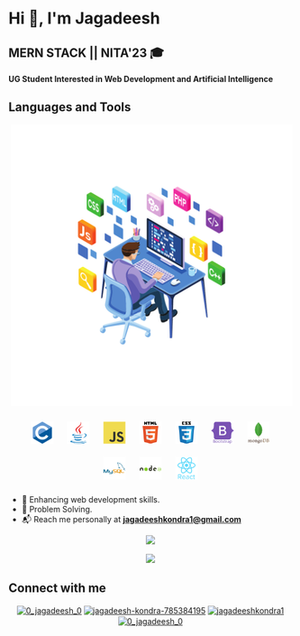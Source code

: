 



 
# Hi 👋, I'm Jagadeesh

## MERN STACK || NITA'23 🎓

**UG Student Interested in Web Development and Artificial Intelligence**

## Languages and Tools
<p align="right">
 <img src="https://github.com/0-jagadeesh-0/0-jagadeesh-0/blob/main/contact.png" width="500" height="500" />
 </p>
<p align="center"> 

 <img src="https://raw.githubusercontent.com/devicons/devicon/master/icons/c/c-original.svg" style="margin:10px;" alt="c" width="40" height="40"/>
 <img src="https://raw.githubusercontent.com/devicons/devicon/master/icons/java/java-original.svg" style="margin:10px;" alt="java" width="40" height="40"/>
  <img src="https://raw.githubusercontent.com/devicons/devicon/master/icons/javascript/javascript-original.svg" style="margin:10px;" alt="javascript" width="40" height="40"/> 
 <img src="https://raw.githubusercontent.com/devicons/devicon/master/icons/html5/html5-original-wordmark.svg" style="margin:10px;" alt="html5" width="40" height="40"/>
<img src="https://raw.githubusercontent.com/devicons/devicon/master/icons/css3/css3-original-wordmark.svg" style="margin:10px;" alt="css3" width="40" height="40"/>
 <img src="https://raw.githubusercontent.com/devicons/devicon/master/icons/bootstrap/bootstrap-plain-wordmark.svg" style="margin:10px;" alt="bootstrap" width="40" height="40"/>
<img src="https://raw.githubusercontent.com/devicons/devicon/master/icons/mongodb/mongodb-original-wordmark.svg" style="margin:10px;" alt="mongodb" width="40" height="40"/> 
<img src="https://raw.githubusercontent.com/devicons/devicon/master/icons/mysql/mysql-original-wordmark.svg" style="margin:10px;" alt="mysql" width="40" height="40"/> 
<img src="https://raw.githubusercontent.com/devicons/devicon/master/icons/nodejs/nodejs-original-wordmark.svg" style="margin:10px;" alt="nodejs" width="40" height="40"/> 
<img src="https://raw.githubusercontent.com/devicons/devicon/master/icons/react/react-original-wordmark.svg" style="margin:10px;" alt="react" width="40" height="40"/>

</p>


- 🔬 Enhancing web development skills.
- 🔭 Problem Solving.  
- 📬 Reach me personally at **jagadeeshkondra1@gmail.com**

<p align="center">
 <img src="https://github-readme-stats.vercel.app/api?username=0-jagadeesh-0&show_icons=true&bg_color=111111&text_color=ffffff&hide_border=1" />
<!-- ![Jagadeesh's github stats](https://github-readme-stats.vercel.app/api?username=0-jagadeesh-0&show_icons=true&bg_color=111111&text_color=ffffff&hide_border=1) -->
</p>

<p align="center" >
<img src="https://github-readme-stats.vercel.app/api/top-langs/?username=0-jagadeesh-0&bg_color=111111&text_color=ffffff&hide_border=1" />
</p>

<!-- [![Top Langs](https://github-readme-stats.vercel.app/api/top-langs/?username=0-jagadeesh-0&bg_color=111111&text_color=ffffff&hide_border=1)](https://github.com/anuraghazra/github-readme-stats) -->



## Connect with me

<p align="center">
<a href="https://twitter.com/0jagadeesh0" target="blank"><img align="center" src="https://cdn.jsdelivr.net/npm/simple-icons@3.0.1/icons/twitter.svg" alt="0_jagadeesh_0" height="30" width="40" /></a>
<a href="https://linkedin.com/in/jagadeesh-kondra-785384195" target="blank"><img align="center" src="https://cdn.jsdelivr.net/npm/simple-icons@3.0.1/icons/linkedin.svg" alt="jagadeesh-kondra-785384195" height="30" width="40" /></a>
<a href="https://fb.com/jagadeeshkondra1" target="blank"><img align="center" src="https://cdn.jsdelivr.net/npm/simple-icons@3.0.1/icons/facebook.svg" alt="jagadeeshkondra1" height="30" width="40" /></a>
<a href="https://instagram.com/0_jagadeesh_0" target="blank"><img align="center" src="https://cdn.jsdelivr.net/npm/simple-icons@3.0.1/icons/instagram.svg" alt="0_jagadeesh_0" height="30" width="40" /></a>
</p>
